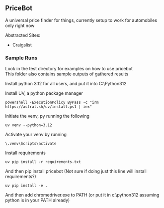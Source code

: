 ## PriceBot

A universal price finder for things, currently setup to work for automobiles only right now

Abstracted Sites:
- Craigslist

### Sample Runs

Look in the test directory for examples on how to use pricebot\
This folder also contains sample outputs of gathered results

Install python 3.12 for all users, and put it into C:\Python312

Install UV, a python package manager

    powershell -ExecutionPolicy ByPass -c "irm https://astral.sh/uv/install.ps1 | iex"

Initiate the venv, py running the following

    uv venv --python=3.12

Activate your venv by running

    \.venv\Scripts\activate

Install requirements

    uv pip install -r requirements.txt

And then pip install pricebot (Not sure if doing just this line will install requirements?)

    uv pip install -e .

And then add chromedriver.exe to PATH (or put it in c:\python312 assuming python is in your PATH already)
